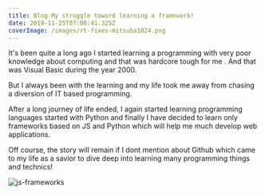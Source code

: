 ```yaml
---
title: Blog-My struggle toward learning a framework!
date: 2019-11-25T07:00:41.325Z
coverImage: /images/rt-fixes-mitsuba1024.png
---
```

It's been quite a long ago I started learning a programming with very poor knowledge about computing and that was hardcore tough for me . And that was Visual Basic during the year 2000.

But I always been with the learning and my life took me away from chasing a diversion of IT based programming.

After a long journey of life ended, I again started learning programming languages started with Python and finally I have decided to learn only frameworks based on JS and Python which will help me much develop web applications.

Off course, the story will remain if I dont mention about Github which came to my life as a savior to dive deep into learning many programming things and technics!



![js-frameworks](/images/frontend-javascript-frameworks-angular1551444402455.png "JS Frameworks ")
